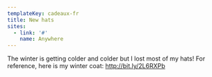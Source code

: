 ```yaml
---
templateKey: cadeaux-fr
title: New hats
sites:
  - link: '#'
    name: Anywhere
---
```

The winter is getting colder and colder but I lost most of my hats! For reference, here is my winter coat: <http://bit.ly/2L6RXPb>
